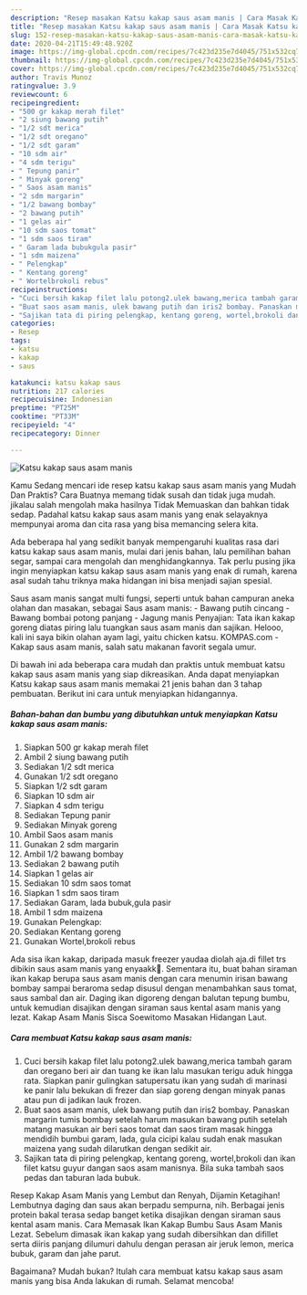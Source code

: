 ```yaml
---
description: "Resep masakan Katsu kakap saus asam manis | Cara Masak Katsu kakap saus asam manis Yang Enak Dan Mudah"
title: "Resep masakan Katsu kakap saus asam manis | Cara Masak Katsu kakap saus asam manis Yang Enak Dan Mudah"
slug: 152-resep-masakan-katsu-kakap-saus-asam-manis-cara-masak-katsu-kakap-saus-asam-manis-yang-enak-dan-mudah
date: 2020-04-21T15:49:48.920Z
image: https://img-global.cpcdn.com/recipes/7c423d235e7d4045/751x532cq70/katsu-kakap-saus-asam-manis-foto-resep-utama.jpg
thumbnail: https://img-global.cpcdn.com/recipes/7c423d235e7d4045/751x532cq70/katsu-kakap-saus-asam-manis-foto-resep-utama.jpg
cover: https://img-global.cpcdn.com/recipes/7c423d235e7d4045/751x532cq70/katsu-kakap-saus-asam-manis-foto-resep-utama.jpg
author: Travis Munoz
ratingvalue: 3.9
reviewcount: 6
recipeingredient:
- "500 gr kakap merah filet"
- "2 siung bawang putih"
- "1/2 sdt merica"
- "1/2 sdt oregano"
- "1/2 sdt garam"
- "10 sdm air"
- "4 sdm terigu"
- " Tepung panir"
- " Minyak goreng"
- " Saos asam manis"
- "2 sdm margarin"
- "1/2 bawang bombay"
- "2 bawang putih"
- "1 gelas air"
- "10 sdm saos tomat"
- "1 sdm saos tiram"
- " Garam lada bubukgula pasir"
- "1 sdm maizena"
- " Pelengkap"
- " Kentang goreng"
- " Wortelbrokoli rebus"
recipeinstructions:
- "Cuci bersih kakap filet lalu potong2.ulek bawang,merica tambah garam dan oregano beri air dan tuang ke ikan lalu masukan terigu aduk hingga rata. Siapkan panir gulingkan satupersatu ikan yang sudah di marinasi ke panir lalu bekukan di frezer dan siap goreng dengan minyak panas atau pun di jadikan lauk frozen."
- "Buat saos asam manis, ulek bawang putih dan iris2 bombay. Panaskan margarin tumis bombay setelah harum masukan bawang putih setelah matang masukan air beri saos tomat dan saos tiram masak hingga mendidih bumbui garam, lada, gula cicipi kalau sudah enak masukan maizena yang sudah dilarutkan dengan sedikit air."
- "Sajikan tata di piring pelengkap, kentang goreng, wortel,brokoli dan ikan filet katsu guyur dangan saos asam manisnya. Bila suka tambah saos pedas dan taburan lada bubuk."
categories:
- Resep
tags:
- katsu
- kakap
- saus

katakunci: katsu kakap saus 
nutrition: 217 calories
recipecuisine: Indonesian
preptime: "PT25M"
cooktime: "PT33M"
recipeyield: "4"
recipecategory: Dinner

---
```



![Katsu kakap saus asam manis](https://img-global.cpcdn.com/recipes/7c423d235e7d4045/751x532cq70/katsu-kakap-saus-asam-manis-foto-resep-utama.jpg)

Kamu Sedang mencari ide resep katsu kakap saus asam manis yang Mudah Dan Praktis? Cara Buatnya memang tidak susah dan tidak juga mudah. jikalau salah mengolah maka hasilnya Tidak Memuaskan dan bahkan tidak sedap. Padahal katsu kakap saus asam manis yang enak selayaknya mempunyai aroma dan cita rasa yang bisa memancing selera kita.

Ada beberapa hal yang sedikit banyak mempengaruhi kualitas rasa dari katsu kakap saus asam manis, mulai dari jenis bahan, lalu pemilihan bahan segar, sampai cara mengolah dan menghidangkannya. Tak perlu pusing jika ingin menyiapkan katsu kakap saus asam manis yang enak di rumah, karena asal sudah tahu triknya maka hidangan ini bisa menjadi sajian spesial.

Saus asam manis sangat multi fungsi, seperti untuk bahan campuran aneka olahan dan masakan, sebagai Saus asam manis: - Bawang putih cincang - Bawang bombai potong panjang - Jagung manis Penyajian: Tata ikan kakap goreng diatas piring lalu tuangkan saus asam manis dan sajikan. Helooo, kali ini saya bikin olahan ayam lagi, yaitu chicken katsu. KOMPAS.com - Kakap saus asam manis, salah satu makanan favorit segala umur.


Di bawah ini ada beberapa cara mudah dan praktis untuk membuat katsu kakap saus asam manis yang siap dikreasikan. Anda dapat menyiapkan Katsu kakap saus asam manis memakai 21 jenis bahan dan 3 tahap pembuatan. Berikut ini cara untuk menyiapkan hidangannya.

<!--inarticleads1-->

##### Bahan-bahan dan bumbu yang dibutuhkan untuk menyiapkan Katsu kakap saus asam manis:

1. Siapkan 500 gr kakap merah filet
1. Ambil 2 siung bawang putih
1. Sediakan 1/2 sdt merica
1. Gunakan 1/2 sdt oregano
1. Siapkan 1/2 sdt garam
1. Siapkan 10 sdm air
1. Siapkan 4 sdm terigu
1. Sediakan  Tepung panir
1. Sediakan  Minyak goreng
1. Ambil  Saos asam manis
1. Gunakan 2 sdm margarin
1. Ambil 1/2 bawang bombay
1. Sediakan 2 bawang putih
1. Siapkan 1 gelas air
1. Sediakan 10 sdm saos tomat
1. Siapkan 1 sdm saos tiram
1. Sediakan  Garam, lada bubuk,gula pasir
1. Ambil 1 sdm maizena
1. Gunakan  Pelengkap:
1. Sediakan  Kentang goreng
1. Gunakan  Wortel,brokoli rebus


Ada sisa ikan kakap, daripada masuk freezer yaudaa diolah aja.di fillet trs dibikin saus asam manis yang enyaakk🤩. Sementara itu, buat bahan siraman ikan kakap berupa saus asam manis dengan cara menumin irisan bawang bombay sampai beraroma sedap disusul dengan menambahkan saus tomat, saus sambal dan air. Daging ikan digoreng dengan balutan tepung bumbu, untuk kemudian disajikan dengan siraman saus kental asam manis yang lezat. Kakap Asam Manis Sisca Soewitomo Masakan Hidangan Laut. 

<!--inarticleads2-->

##### Cara membuat Katsu kakap saus asam manis:

1. Cuci bersih kakap filet lalu potong2.ulek bawang,merica tambah garam dan oregano beri air dan tuang ke ikan lalu masukan terigu aduk hingga rata. Siapkan panir gulingkan satupersatu ikan yang sudah di marinasi ke panir lalu bekukan di frezer dan siap goreng dengan minyak panas atau pun di jadikan lauk frozen.
1. Buat saos asam manis, ulek bawang putih dan iris2 bombay. Panaskan margarin tumis bombay setelah harum masukan bawang putih setelah matang masukan air beri saos tomat dan saos tiram masak hingga mendidih bumbui garam, lada, gula cicipi kalau sudah enak masukan maizena yang sudah dilarutkan dengan sedikit air.
1. Sajikan tata di piring pelengkap, kentang goreng, wortel,brokoli dan ikan filet katsu guyur dangan saos asam manisnya. Bila suka tambah saos pedas dan taburan lada bubuk.


Resep Kakap Asam Manis yang Lembut dan Renyah, Dijamin Ketagihan! Lembutnya daging dan saus akan berpadu sempurna, nih. Berbagai jenis protein bakal terasa sedap banget ketika disajikan dengan siraman saus kental asam manis. Cara Memasak Ikan Kakap Bumbu Saus Asam Manis Lezat. Sebelum dimasak ikan kakap yang sudah dibersihkan dan difillet serta diiris panjang dilumuri dahulu dengan perasan air jeruk lemon, merica bubuk, garam dan jahe parut. 

Bagaimana? Mudah bukan? Itulah cara membuat katsu kakap saus asam manis yang bisa Anda lakukan di rumah. Selamat mencoba!
